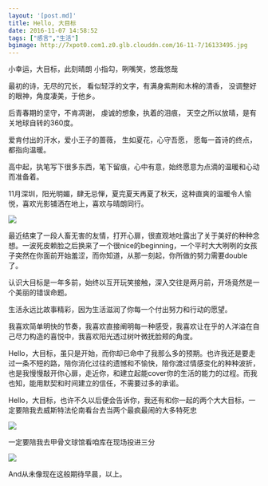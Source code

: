 ```yaml
---
layout: '[post.md]'
title: Hello, 大目标
date: 2016-11-07 14:58:52
tags: ["感言","生活"]
bgimage: http://7xpot0.com1.z0.glb.clouddn.com/16-11-7/16133495.jpg
---
```


小幸运，大目标，此刻晴朗
小指勾，咧嘴笑，悠哉悠哉

<!--more--> 

最初的诗，无尽的冗长，
看似轻浮的文字，有满身紫荆和木棉的清香，
没调整好的眼神，角度凄美，于他乡。

后青春期的坚守，不肯凋谢，
虔诚的想象，执着的泪痕，
天空之所以放晴，是有关地球自转的360度。

爱肯付出的汗水，爱小王子的蔷薇，
生如夏花，心守吾愿，
愿每一首诗的终点，都指向温暖。

高中起，执笔写下很多东西，笔下留痕，心中有意，始终愿意为点滴的温暖和心动而准备着。

11月深圳，阳光明媚，肆无忌惮，夏完夏天再夏了秋天，这种直爽的温暖令人愉悦，喜欢光影铺洒在地上，喜欢与晴朗同行。

![](http://7xpot0.com1.z0.glb.clouddn.com/16-11-8/7134187.jpg)

最近结束了一段人畜无害的友情，打开心扉，很直观地吐露出了关于美好的种种念想。一波死皮赖脸之后换来了一个很nice的beginning，一个平时大大咧咧的女孩子突然在你面前开始羞涩，而你知道，从那一刻起，你所做的努力需要double了。

认识大目标是一年多前，始终以互开玩笑接触，深入交往是两月前，开场竟然是一个美丽的错误命题。

生活永远比故事精彩，因为生活滋润了你每一个付出努力和行动的愿望。

我喜欢简单明快的节奏，我喜欢直接阐明每一种感受，我喜欢让在乎的人洋溢在自己尽力构造的喜悦中，我喜欢阳光透过树叶微抚脸颊的角度。

Hello，大目标，虽只是开始，而你却已命中了我那么多的预期。也许我还是要走过一条不短的路，陪你消化过往的遗憾和不愉快，陪你渡过情感变化的种种波折，也是我慢慢敲开你心扉，走近你，和建立起能cover你的生活的能力的过程。而我也知，能用默契和时间建立的信任，不需要过多的承诺。

Hello，大目标，也许不久以后便会告诉你，我还有和你一起的两个大大目标，一定要陪我去威斯特法伦南看台去当两个最疯最闹的大多特死忠

![](http://7xpot0.com1.z0.glb.clouddn.com/16-11-8/29213923.jpg)

一定要陪我去甲骨文球馆看咱库在现场投进三分

![](http://7xpot0.com1.z0.glb.clouddn.com/16-11-8/65019381.jpg)

And从未像现在这般期待早晨，以上。
